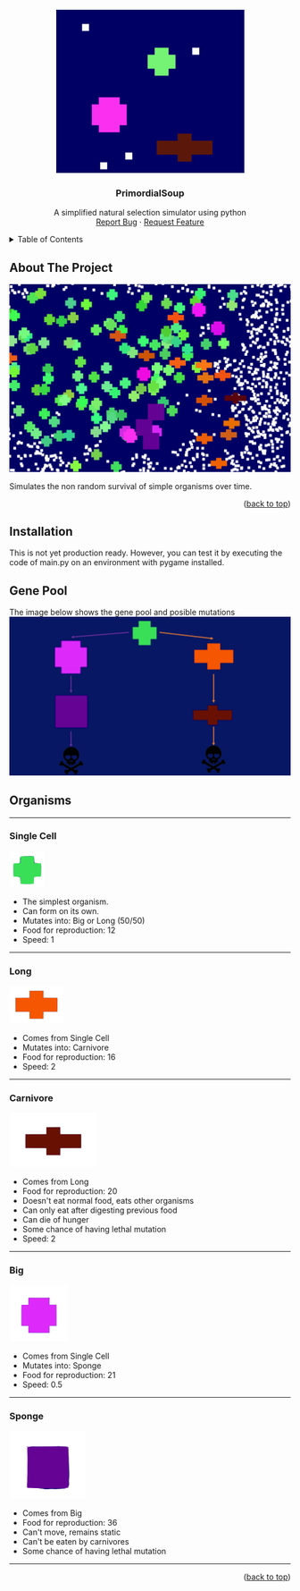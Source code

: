 <!-- PROJECT LOGO -->
<br />
<div align="center">
<img src="images/header.png" alt="Header">

  <h3 align="center">PrimordialSoup</h3>

  <p align="center">
   A  simplified natural selection simulator using python
    <br />
    <a href="https://github.com/MarcosSaade/PrimordialSoup/issues">Report Bug</a>
    ·
    <a href="https://github.com/MarcosSaade/PrimordialSoup">Request Feature</a>
  </p>
</div>



<!-- TABLE OF CONTENTS -->
<details>
  <summary>Table of Contents</summary>
  <ol>
    <li>
      <a href="#about-the-project">About The Project</a>
    </li>
    <li>
      <a href="#installation">Installation</a>
    </li>
    <li>
      <a href="#gene-pool">Gene Pool</a>
    </li>
  </ol>
</details>



<!-- ABOUT THE PROJECT -->
## About The Project

<img src='images/screenshot.png'>

Simulates the non random survival of simple organisms over time.

<p align="right">(<a href="#readme-top">back to top</a>)</p>

## Installation

This is not yet production ready. However, you can test it by executing the code of main.py on an environment with pygame installed.

## Gene Pool

The image below shows the gene pool and posible mutations
<br/>
<img src='images/tree.png'>

## Organisms

<hr/>

### Single Cell
<img src='images/single_cell.png'>

* The simplest organism.
* Can form on its own.
* Mutates into: Big or Long (50/50)
* Food for reproduction: 12
* Speed: 1

<hr/>

### Long
<img src='images/long.png'>

* Comes from Single Cell
* Mutates into: Carnivore
* Food for reproduction: 16
* Speed: 2

<hr/>

### Carnivore
<img src='images/carnivore.png'>

* Comes from Long
* Food for reproduction: 20
* Doesn't eat normal food, eats other organisms
* Can only eat after digesting previous food
* Can die of hunger
* Some chance of having lethal mutation
* Speed: 2

<hr/>

### Big
<img src='images/big.png'>

* Comes from Single Cell
* Mutates into: Sponge
* Food for reproduction: 21
* Speed: 0.5

<hr/>

### Sponge
<img src='images/sponge.png'>

* Comes from Big
* Food for reproduction: 36
* Can't move, remains static
* Can't be eaten by carnivores
* Some chance of having lethal mutation

<hr/>


<p align="right">(<a href="#readme-top">back to top</a>)</p>
